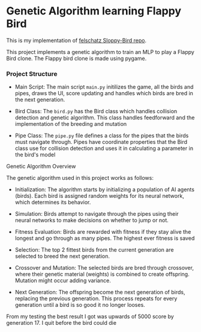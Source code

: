 # Genetic Algorithm learning Flappy Bird
This is my implementation of [felschatz Sloppy-Bird repo](https://github.com/felschatz/Sloppy-Block/tree/master).




This  project implements a genetic algorithm to train an MLP to play a Flappy Bird clone. The Flappy bird clone is made using pygame.


### Project Structure

- Main Script: The main script `main.py` initilizes the game, all the birds and pipes, draws the UI, score updating and handles which birds are bred in the next generation.

- Bird Class: The `bird.py` has the Bird class which handles collision detection and genetic algorithm. This class handles feedforward and the implementation of the breeding and mutation

- Pipe Class: The `pipe.py` file defines a class for the pipes that the birds must navigate through. Pipes have coordinate properties that the Bird class use for collision detection and uses it in calculating a parameter in the bird's model


Genetic Algorithm Overview

The genetic algorithm used in this project works as follows:

- Initialization: The algorithm starts by initializing a population of AI agents (birds). Each bird is assigned random weights for its neural network, which determines its behavior.

- Simulation:  Birds attempt to navigate through the pipes using their neural networks to make decisions on whether to jump or not.

- Fitness Evaluation: Birds are rewarded with fitness if they stay alive the longest and go through as many pipes. The highest ever fitness is saved

- Selection: The top 2 fittest birds from the current generation are selected to breed the next generation.

- Crossover and Mutation: The selected birds are bred through crossover, where their genetic material (weights) is combined to create offspring. Mutation might occur adding variance.


- Next Generation: The offspring become the next generation of birds, replacing the previous generation. This process repeats for every generation until a bird is so good it no longer looses.



From my testing the best result I got was upwards of 5000 score by generation 17. I quit before the bird could die

